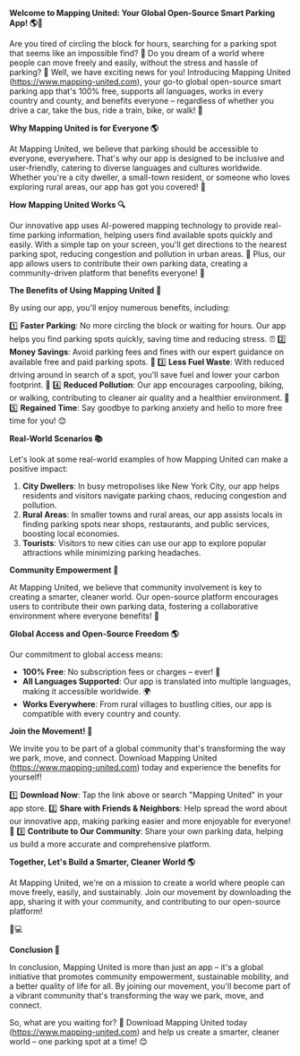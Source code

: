 **Welcome to Mapping United: Your Global Open-Source Smart Parking App! 🌎🚗**

Are you tired of circling the block for hours, searching for a parking spot that seems like an impossible find? 🤯 Do you dream of a world where people can move freely and easily, without the stress and hassle of parking? 🌟 Well, we have exciting news for you! Introducing Mapping United (https://www.mapping-united.com), your go-to global open-source smart parking app that's 100% free, supports all languages, works in every country and county, and benefits everyone – regardless of whether you drive a car, take the bus, ride a train, bike, or walk! 🌈

**Why Mapping United is for Everyone 🌎**

At Mapping United, we believe that parking should be accessible to everyone, everywhere. That's why our app is designed to be inclusive and user-friendly, catering to diverse languages and cultures worldwide. Whether you're a city dweller, a small-town resident, or someone who loves exploring rural areas, our app has got you covered! 🌟

**How Mapping United Works 🔍**

Our innovative app uses AI-powered mapping technology to provide real-time parking information, helping users find available spots quickly and easily. With a simple tap on your screen, you'll get directions to the nearest parking spot, reducing congestion and pollution in urban areas. 💚 Plus, our app allows users to contribute their own parking data, creating a community-driven platform that benefits everyone! 🤝

**The Benefits of Using Mapping United 🌈**

By using our app, you'll enjoy numerous benefits, including:

1️⃣ **Faster Parking**: No more circling the block or waiting for hours. Our app helps you find parking spots quickly, saving time and reducing stress. ⏰
2️⃣ **Money Savings**: Avoid parking fees and fines with our expert guidance on available free and paid parking spots. 💸
3️⃣ **Less Fuel Waste**: With reduced driving around in search of a spot, you'll save fuel and lower your carbon footprint. 🚀
4️⃣ **Reduced Pollution**: Our app encourages carpooling, biking, or walking, contributing to cleaner air quality and a healthier environment. 🌿
5️⃣ **Regained Time**: Say goodbye to parking anxiety and hello to more free time for you! 😊

**Real-World Scenarios 📚**

Let's look at some real-world examples of how Mapping United can make a positive impact:

1. **City Dwellers**: In busy metropolises like New York City, our app helps residents and visitors navigate parking chaos, reducing congestion and pollution.
2. **Rural Areas**: In smaller towns and rural areas, our app assists locals in finding parking spots near shops, restaurants, and public services, boosting local economies.
3. **Tourists**: Visitors to new cities can use our app to explore popular attractions while minimizing parking headaches.

**Community Empowerment 🌟**

At Mapping United, we believe that community involvement is key to creating a smarter, cleaner world. Our open-source platform encourages users to contribute their own parking data, fostering a collaborative environment where everyone benefits! 🤝

**Global Access and Open-Source Freedom 🌎**

Our commitment to global access means:

* **100% Free**: No subscription fees or charges – ever! 💸
* **All Languages Supported**: Our app is translated into multiple languages, making it accessible worldwide. 🌍
* **Works Everywhere**: From rural villages to bustling cities, our app is compatible with every country and county.

**Join the Movement! 🚀**

We invite you to be part of a global community that's transforming the way we park, move, and connect. Download Mapping United (https://www.mapping-united.com) today and experience the benefits for yourself!

1️⃣ **Download Now**: Tap the link above or search "Mapping United" in your app store.
2️⃣ **Share with Friends & Neighbors**: Help spread the word about our innovative app, making parking easier and more enjoyable for everyone! 🌈
3️⃣ **Contribute to Our Community**: Share your own parking data, helping us build a more accurate and comprehensive platform.

**Together, Let's Build a Smarter, Cleaner World 🌎**

At Mapping United, we're on a mission to create a world where people can move freely, easily, and sustainably. Join our movement by downloading the app, sharing it with your community, and contributing to our open-source platform!

🚀💻

**Conclusion 🌟**

In conclusion, Mapping United is more than just an app – it's a global initiative that promotes community empowerment, sustainable mobility, and a better quality of life for all. By joining our movement, you'll become part of a vibrant community that's transforming the way we park, move, and connect.

So, what are you waiting for? 🤔 Download Mapping United today (https://www.mapping-united.com) and help us create a smarter, cleaner world – one parking spot at a time! 😊
